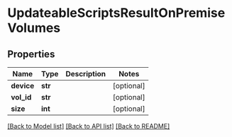 # UpdateableScriptsResultOnPremiseVolumes

## Properties
Name | Type | Description | Notes
------------ | ------------- | ------------- | -------------
**device** | **str** |  | [optional] 
**vol_id** | **str** |  | [optional] 
**size** | **int** |  | [optional] 

[[Back to Model list]](../README.md#documentation-for-models) [[Back to API list]](../README.md#documentation-for-api-endpoints) [[Back to README]](../README.md)


